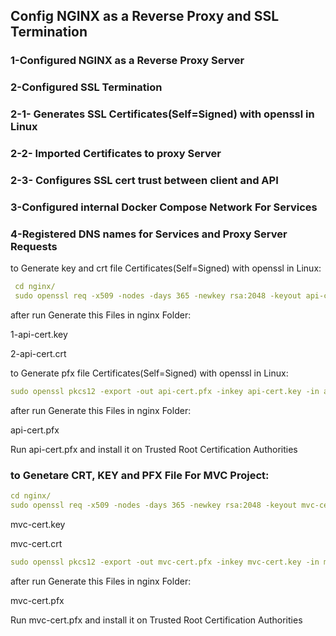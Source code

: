 ## Config NGINX as a Reverse Proxy and  SSL Termination

### 1-Configured NGINX as a Reverse Proxy Server

### 2-Configured SSL Termination
 
###   2-1- Generates SSL Certificates(Self=Signed) with openssl in Linux
 
###   2-2- Imported Certificates to proxy Server
 
###   2-3- Configures SSL cert trust between client and API

### 3-Configured internal Docker Compose Network For Services

### 4-Registered DNS names for Services and Proxy Server Requests

to Generate key and crt file Certificates(Self=Signed) with openssl in Linux:
```yml
 cd nginx/
 sudo openssl req -x509 -nodes -days 365 -newkey rsa:2048 -keyout api-cert.key -out api-cert.crt -config api-cert.conf -passin pass:p@sswd1
````
after run Generate this Files in nginx Folder:

1-api-cert.key

2-api-cert.crt

to Generate pfx file Certificates(Self=Signed) with openssl in Linux:
```yml
sudo openssl pkcs12 -export -out api-cert.pfx -inkey api-cert.key -in api-cert.crt
```
after run Generate this Files in nginx Folder:

api-cert.pfx

Run api-cert.pfx and install it on Trusted Root Certification Authorities


### to Genetare CRT, KEY and PFX File For MVC Project:
```yml
cd nginx/
sudo openssl req -x509 -nodes -days 365 -newkey rsa:2048 -keyout mvc-cert.key -out mvc-cert.crt -config mvc-cert.conf -passin pass:p@sswd1
```
mvc-cert.key

mvc-cert.crt

```yml
sudo openssl pkcs12 -export -out mvc-cert.pfx -inkey mvc-cert.key -in mvc-cert.crt
```
after run Generate this Files in nginx Folder:

mvc-cert.pfx

Run mvc-cert.pfx and install it on Trusted Root Certification Authorities
   
